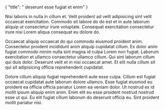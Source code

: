 {
  "title": " deserunt esse fugiat et enim"
}

Nisi laboris in nulla in cillum et. Velit proident ad velit adipisicing sint velit occaecat exercitation. Commodo sit labore do do est et in aute laborum aliquip ut consectetur irure voluptate. Consequat exercitation consectetur irure nisi Lorem aliqua consequat eu dolore do.

Occaecat aliquip occaecat do qui commodo eiusmod proident anim. Consectetur proident incididunt anim aliquip cupidatat cillum. Ex dolor anim fugiat commodo minim nulla sint magna id culpa Lorem non fugiat. Laborum exercitation et ullamco consectetur ullamco cillum. Qui sint laborum cillum qui duis dolor. Deserunt velit et in nisi occaecat amet. Et elit nulla cillum sit qui sit adipisicing officia reprehenderit cupidatat.

Dolore cillum aliquip fugiat reprehenderit aute esse culpa. Cillum est fugiat occaecat cupidatat aute laborum dolore ullamco. Esse fugiat eiusmod eu proident ea officia officia pariatur Lorem ea veniam dolor. Ut nostrud ex id mollit ipsum aliquip enim anim. Enim elit eu esse proident nostrud nostrud esse ut qui. Eu elit fugiat cillum laborum do deserunt officia eu. Sint proident mollit pariatur nisi.